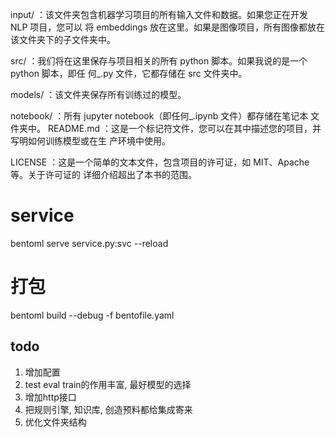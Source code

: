 input/ ：该⽂件夹包含机器学习项⽬的所有输⼊⽂件和数据。如果您正在开发 NLP 项⽬，您可以
将 embeddings 放在这⾥。如果是图像项⽬，所有图像都放在该⽂件夹下的⼦⽂件夹中。

src/ ：我们将在这⾥保存与项⽬相关的所有 python 脚本。如果我说的是⼀个 python 脚本，即任
何\_.py ⽂件，它都存储在 src ⽂件夹中。

models/ ：该⽂件夹保存所有训练过的模型。

notebook/ ：所有 jupyter notebook（即任何\_.ipynb ⽂件）都存储在笔记本 ⽂件夹中。
README.md ：这是⼀个标记符⽂件，您可以在其中描述您的项⽬，并写明如何训练模型或在⽣
产环境中使⽤。

LICENSE ：这是⼀个简单的⽂本⽂件，包含项⽬的许可证，如 MIT、Apache 等。关于许可证的
详细介绍超出了本书的范围。




# service

bentoml serve service.py:svc --reload

# 打包
bentoml build --debug -f bentofile.yaml


## todo
1. 增加配置
2. test eval train的作用丰富, 最好模型的选择
3. 增加http接口
4. 把规则引擎, 知识库, 创造预料都给集成寄来
5. 优化文件夹结构